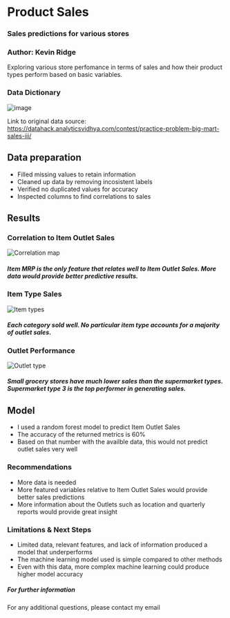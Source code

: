 # **Product Sales**
### Sales predictions for various stores
### Author: Kevin Ridge

Exploring various store perfomance in terms of sales and how their product types perform based on basic variables.

### **Data Dictionary**
![image](https://user-images.githubusercontent.com/126993169/230653647-9deec3e4-4899-4ad0-92b8-d38054aa5be6.png)

Link to original data source: https://datahack.analyticsvidhya.com/contest/practice-problem-big-mart-sales-iii/

## **Data preparation**
- Filled missing values to retain information
- Cleaned up data by removing incosistent labels
- Verified no duplicated values for accuracy
- Inspected columns to find correlations to sales

## **Results**
### **Correlation to Item Outlet Sales**
![Correlation map](https://user-images.githubusercontent.com/126993169/230656021-4276269c-8da3-47a4-8d65-43febada6d29.png)
##### **Item MRP is the only feature that relates well to Item Outlet Sales. More data would provide better predictive results.**

### **Item Type Sales**
![Item types](https://user-images.githubusercontent.com/126993169/230657020-2beecd76-bb4f-4ee7-be4b-54bb8feac4c0.png)
##### **Each category sold well. No particular item type accounts for a majority of outlet sales.** 

### **Outlet Performance**
![Outlet type](https://user-images.githubusercontent.com/126993169/230658087-0ddcd73a-5e50-4920-b9d8-4f0c5d439087.png)
##### **Small grocery stores have much lower sales than the supermarket types. Supermarket type 3 is the top performer in generating sales.**

## **Model**
- I used a random forest model to predict Item Outlet Sales
- The accuracy of the returned metrics is 60%
- Based on that number with the availble data, this would not predict outlet sales very well
### **Recommendations**
- More data is needed
- More featured variables relative to Item Outlet Sales would provide better sales predictions
- More information about the Outlets such as location and quarterly reports would provide great insight 
### **Limitations & Next Steps**
- Limited data, relevant features, and lack of information produced a model that underperforms
- The machine learning model used is simple compared to other methods
- Even with this data, more complex machine learning could produce higher model accuracy 

##### **For further information**
For any additional questions, please contact my email
